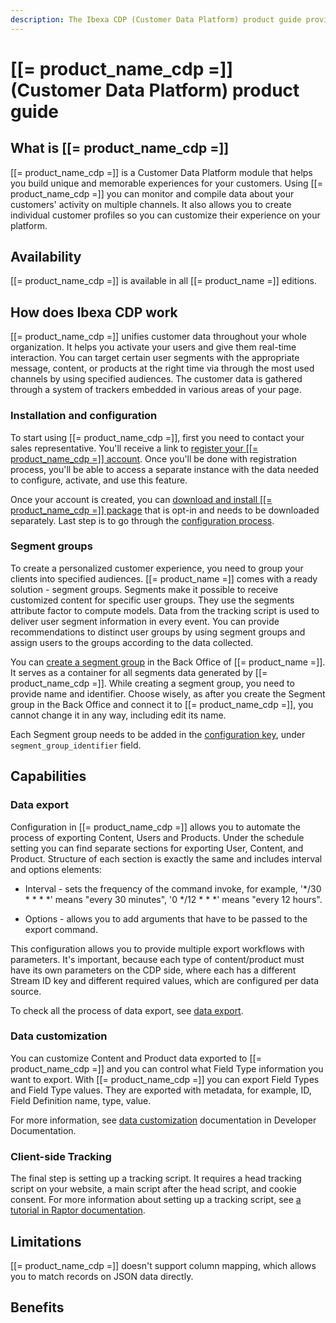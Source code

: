 ```yaml
---
description: The Ibexa CDP (Customer Data Platform) product guide provides a full description of its features as well as the benefits it brings to the client.
---
```


# [[= product_name_cdp =]] (Customer Data Platform) product guide

## What is [[= product_name_cdp =]]

[[= product_name_cdp =]] is a Customer Data Platform module that helps you build unique and memorable experiences for your customers.
Using [[= product_name_cdp =]] you can monitor and compile data about your customers' activity on multiple channels.
It also allows you to create individual customer profiles so you can customize their experience on your platform.

## Availability

[[= product_name_cdp =]] is available in all [[= product_name =]] editions.

## How does Ibexa CDP work

[[= product_name_cdp =]] unifies customer data throughout your whole organization. It helps you activate your users and give them real-time interaction.
You can target certain user segments with the appropriate message, content, or products at the right time via through the most used channels by using specified audiences.
The customer data is gathered through a system of trackers embedded in various areas of your page.

### Installation and configuration

To start using [[= product_name_cdp =]], first you need to contact your sales representative. You'll receive a link to [register your [[= product_name_cdp =]] account](https://doc.ibexa.co/en/latest/cdp/cdp_installation/#install-cdp-package). Once you'll be done with registration process, you'll be able to access a separate instance with the data needed to configure, activate, and use this feature. 

Once your account is created, you can [download and install [[= product_name_cdp =]] package](https://doc.ibexa.co/en/latest/cdp/cdp_installation/#install-cdp-package) that is opt-in and needs to be downloaded separately. Last step is to go through the [configuration process](https://doc.ibexa.co/en/latest/cdp/cdp_activation/cdp_configuration/).

### Segment groups

To create a personalized customer experience, you need to group your clients into specified audiences.
[[= product_name =]] comes with a ready solution - segment groups.
Segments make it possible to receive customized content for specific user groups. They use the segments attribute factor to compute models. Data from the tracking script is used to deliver user segment information in every event. You can provide recommendations to distinct user groups by using segment groups and assign users to the groups according to the data collected.

You can [create a segment group](https://doc.ibexa.co/projects/userguide/en/latest/personalization/segment_management/) in the Back Office of [[= product_name =]]. It serves as a container for all segments data generated by [[= product_name_cdp =]].
While creating a segment group, you need to provide name and identifier. Choose wisely, as after you create the Segment group in the Back Office and connect it to [[= product_name_cdp =]], you cannot change it in any way, including edit its name.

Each Segment group needs to be added in the [configuration key](https://doc.ibexa.co/en/latest/cdp/cdp_activation/cdp_configuration/), under `segment_group_identifier` field.

## Capabilities

### Data export

Configuration in [[= product_name_cdp =]] allows you to automate the process of exporting Content, Users and Products.
Under the schedule setting you can find separate sections for exporting User, Content, and Product. Structure of each section is exactly the same and includes interval and options elements:

- Interval - sets the frequency of the command invoke, for example, '*/30 * * * *' means "every 30 minutes", '0 */12 * * *' means "every 12 hours".

- Options - allows you to add arguments that have to be passed to the export command.

This configuration allows you to provide multiple export workflows with parameters. It's important, because each type of content/product must have its own parameters on the CDP side, where each has a different Stream ID key and different required values, which are configured per data source.

To check all the process of data export, see [data export](https://doc.ibexa.co/en/latest/cdp/cdp_activation/cdp_data_export/).

### Data customization

​You can customize Content and Product data exported to [[= product_name_cdp =]] and you can control what Field Type information you want to export.
With [[= product_name_cdp =]] you can export Field Types and Field Type values. They are exported with metadata, for example, ID, Field Definition name, type, value.

For more information, see [data customization](https://doc.ibexa.co/en/latest/cdp/cdp_data_customization/#data-customization) documentation in Developer Documentation.

### Client-side Tracking

The final step is setting up a tracking script.
It requires a head tracking script on your website, a main script after the head script, and cookie consent.
For more information about setting up a tracking script, see [a tutorial in Raptor documentation](https://support.raptorsmartadvisor.com/hc/en-us/articles/9563346335004-Client-Side-Tracking).

## Limitations

[[= product_name_cdp =]] doesn't support column mapping, which allows you to match records on JSON data directly.

## Benefits